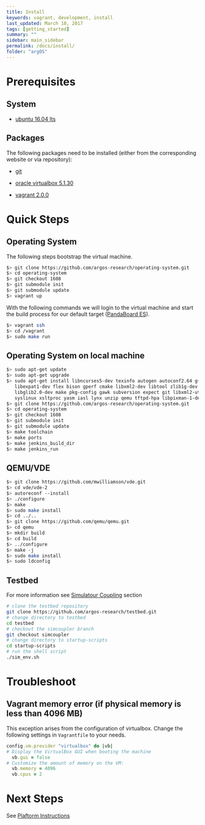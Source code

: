 ```yaml
---
title: Install
keywords: vagrant, development, install
last_updated: March 10, 2017
tags: [getting_started]
summary: ""
sidebar: main_sidebar
permalink: /docs/install/
folder: "argOS"
---
```


# Prerequisites

## System

* [ubuntu 16.04 lts](https://www.ubuntu.com/download/desktop)

## Packages

The following packages need to be installed (either from the corresponding
  website or via repository):

* [git](https://git-scm.com/)

* [oracle virtualbox 5.1.30](https://www.virtualbox.org)

* [vagrant 2.0.0](https://www.vagrantup.com)

# Quick Steps

## Operating System
The following steps bootstrap the virtual machine.
```sh
$> git clone https://github.com/argos-research/operating-system.git
$> cd operating-system
$> git checkout 1608
$> git submodule init
$> git submodule update
$> vagrant up
```

With the following commands we will login to the virtual machine and start the build process for our default target ([PandaBoard ES](http://pandaboard.org/)).
```sh
$> vagrant ssh
$> cd /vagrant
$> sudo make run
```

## Operating System on local machine
```sh
$> sudo apt-get update
$> sudo apt-get upgrade
$> sudo apt-get install libncurses5-dev texinfo autogen autoconf2.64 g++ \
   libexpat1-dev flex bison gperf cmake libxml2-dev libtool zlib1g-dev \
   libglib2.0-dev make pkg-config gawk subversion expect git libxml2-utils \
   syslinux xsltproc yasm iasl lynx unzip qemu tftpd-hpa libpixman-1-dev
$> git clone https://github.com/argos-research/operating-system.git
$> cd operating-system
$> git checkout 1608
$> git submodule init
$> git submodule update
$> make toolchain
$> make ports
$> make jenkins_build_dir
$> make jenkins_run
```

## QEMU/VDE
```sh
$> git clone https://github.com/mwilliamson/vde.git
$> cd vde/vde-2
$> autoreconf --install
$> ./configure
$> make
$> sudo make install
$> cd ../..
$> git clone https://github.com/qemu/qemu.git
$> cd qemu
$> mkdir build
$> cd build
$> ../configure
$> make -j
$> sudo make install
$> sudo ldconfig
```

## Testbed
For more information see [Simulatour Coupling](/sim-coupling.html) section
```sh
# clone the testbed repository
git clone https://github.com/argos-research/testbed.git
# change directory to testbed
cd testbed
# checkout the simcoupler branch
git checkout simcoupler
# change directory to startup-scripts
cd startup-scripts
# run the shell script
./sim_env.sh
```

# Troubleshoot

## Vagrant memory error (if physical memory is less than 4096 MB)

This exception arises from the configuration of virtualbox. Change the following settings in `Vagrantfile` to your needs.

```ruby
config.vm.provider "virtualbox" do |vb|
# Display the VirtualBox GUI when booting the machine
  vb.gui = false
# Customize the amount of memory on the VM:
  vb.memory = 4096
  vb.cpus = 2
```

# Next Steps

See [Plaftorm Instructions](/platforms.html)
